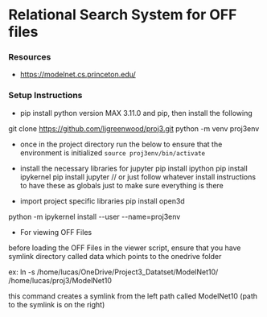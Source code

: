 # Relational Search System for OFF files
### Resources
* https://modelnet.cs.princeton.edu/

### Setup Instructions
* pip install python version MAX 3.11.0 and pip, then install the following

git clone https://github.com/ljgreenwood/proj3.git
python -m venv proj3env

* once in the project directory run the below to ensure that the environment is initialized
`source proj3env/bin/activate`

* install the necessary libraries for jupyter 
pip install ipython
pip install ipykernel
pip install jupyter // or just follow whatever install instructions to have these as globals just to make sure everything is there

* import project specific libraries
pip install open3d

python -m ipykernel install --user --name=proj3env
* For viewing OFF Files

before loading the OFF Files in the viewer script, ensure that you have symlink directory called data which points to the onedrive folder

ex: ln -s /home/lucas/OneDrive/Project3_Datatset/ModelNet10/ /home/lucas/proj3/ModelNet10

this command creates a symlink from the left path called ModelNet10 (path to the symlink is on the right)

